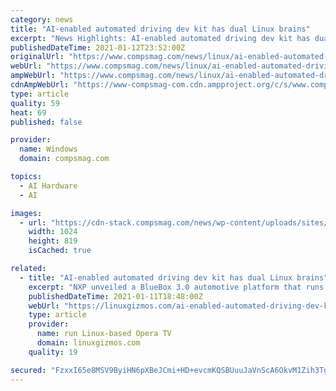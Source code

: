```yaml
---
category: news
title: "AI-enabled automated driving dev kit has dual Linux brains"
excerpt: "News Highlights: AI-enabled automated driving dev kit has dual Linux brains. NXP has unveiled a BlueBox 3.0 automotive platform that runs Linux on an up"
publishedDateTime: 2021-01-12T23:52:00Z
originalUrl: "https://www.compsmag.com/news/linux/ai-enabled-automated-driving-dev-kit-has-dual-linux-brains/"
webUrl: "https://www.compsmag.com/news/linux/ai-enabled-automated-driving-dev-kit-has-dual-linux-brains/"
ampWebUrl: "https://www.compsmag.com/news/linux/ai-enabled-automated-driving-dev-kit-has-dual-linux-brains/amp/"
cdnAmpWebUrl: "https://www-compsmag-com.cdn.ampproject.org/c/s/www.compsmag.com/news/linux/ai-enabled-automated-driving-dev-kit-has-dual-linux-brains/amp/"
type: article
quality: 59
heat: 69
published: false

provider:
  name: Windows
  domain: compsmag.com

topics:
  - AI Hardware
  - AI

images:
  - url: "https://cdn-stack.compsmag.com/news/wp-content/uploads/sites/27/2021/01/AI-enabled-automated-driving-dev-kit-has-dual-Linux-brains-1024x819.jpg"
    width: 1024
    height: 819
    isCached: true

related:
  - title: "AI-enabled automated driving dev kit has dual Linux brains"
    excerpt: "NXP unveiled a BlueBox 3.0 automotive platform that runs Linux on an up to 16-core -A72 LX2160A and a quad -A53, 3x -M7 S32G. You get an optional Kalray MPPA AI chip, 6x PCIe Gen3, and 8x LAN ports up to 100GbE."
    publishedDateTime: 2021-01-11T18:48:00Z
    webUrl: "https://linuxgizmos.com/ai-enabled-automated-driving-dev-kit-has-dual-linux-brains/"
    type: article
    provider:
      name: run Linux-based Opera TV
      domain: linuxgizmos.com
    quality: 19

secured: "FzxxI65e8MSV9ByiHN6pXBeJCmi+HD+evcmKQSBUuuJaVnScA6OkvM1Zih3Tg9VkdtIZNn/USrjPzsr7TJHZZDLWKo/1YZ5BEHd+JXyrD8OS/H5qzQL2takXcWCVjIeB7ZOAS/pTlS0ljP6EYVNuhUXdwMz89amE7rn1T9UhmvWsJ8N9EOeQ9TfeTj/GUjqxesx7DWvsZ7ThhtkxHhXTX9bxuWwmirmQnXeDoE5TtjdyHlzXNzTuMHXlCfPMultMPG5fhzaf0uHGFwNG9bbX7k20628oWdEq7ax+K21Fu6y0jhcmmk3xyK5ul/9Y5bhTZIapE1O5wnHd9W8/o7mEgqKfy2yWbaeQjSbaIEMilO8=;iMohvUHoZhKQnbucKNk68A=="
---
```


